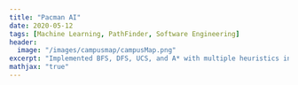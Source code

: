 ```yaml
---
title: "Pacman AI"
date: 2020-05-12
tags: [Machine Learning, PathFinder, Software Engineering]
header:
  image: "/images/campusmap/campusMap.png"
excerpt: "Implemented BFS, DFS, UCS, and A* with multiple heuristics in order to find solutions/paths for pacman to move towards. Used a multiple level perceptron in order to train a pacman client which copied behavior of multiple test actions."
mathjax: "true"
---
```

